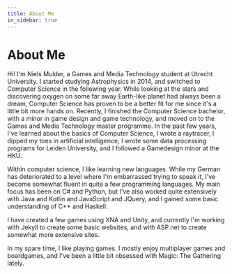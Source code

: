 ```yaml
---
title: About Me
in_sidebar: true
---
```


# About Me

Hi! I'm Niels Mulder, a Games and Media Technology student at Utrecht University. I started studying Astrophysics in 2014, and switched to Computer Science in the following year. While looking at the stars and discovering oxygen on some far away Earth-like planet had always been a dream, Computer Science has proven to be a better fit for me since it's a little bit more hands on. Recently, I finished the Computer Science bachelor, with a minor in game design and game technology, and moved on to the Games and Media Technology master programme. In the past few years, I've learned about the basics of Computer Science, I wrote a raytracer, I dipped my toes in artificial intelligence, I wrote some data processing programs for Leiden University, and I followed a Gamedesign minor at the HKU.

Within computer science, I like learning new languages. While my German has deteriorated to a level where I'm embarrassed trying to speak it, I've become somewhat fluent in quite a few programming languages. My main focus has been on C# and Python, but I've also worked quite extensively with Java and Kotlin and JavaScript and JQuery, and I gained some basic understanding of C++ and Haskell.

I have created a few games using XNA and Unity, and currently I'm working with Jekyll to create some basic websites, and with ASP.net to create somewhat more extensive sites.

In my spare time, I like playing games. I mostly enjoy multiplayer games and boardgames, and I've been a little bit obsessed with Magic: The Gathering lately.